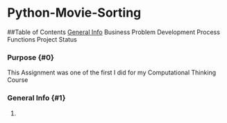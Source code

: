 # Python-Movie-Sorting
##Table of Contents
[General Info](#1)
Business Problem
Development Process
Functions
Project Status

### Purpose {#0}
This Assignment was one of the first I did for my Computational Thinking Course

### General Info {#1}
1. 
